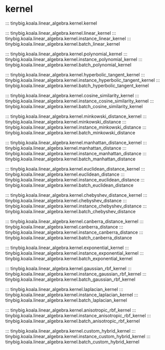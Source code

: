 # kernel

::: tinybig.koala.linear_algebra.kernel.kernel

::: tinybig.koala.linear_algebra.kernel.linear_kernel
::: tinybig.koala.linear_algebra.kernel.instance_linear_kernel
::: tinybig.koala.linear_algebra.kernel.batch_linear_kernel

::: tinybig.koala.linear_algebra.kernel.polynomial_kernel
::: tinybig.koala.linear_algebra.kernel.instance_polynomial_kernel
::: tinybig.koala.linear_algebra.kernel.batch_polynomial_kernel

::: tinybig.koala.linear_algebra.kernel.hyperbolic_tangent_kernel
::: tinybig.koala.linear_algebra.kernel.instance_hyperbolic_tangent_kernel
::: tinybig.koala.linear_algebra.kernel.batch_hyperbolic_tangent_kernel

::: tinybig.koala.linear_algebra.kernel.cosine_similarity_kernel
::: tinybig.koala.linear_algebra.kernel.instance_cosine_similarity_kernel
::: tinybig.koala.linear_algebra.kernel.batch_cosine_similarity_kernel

::: tinybig.koala.linear_algebra.kernel.minkowski_distance_kernel
::: tinybig.koala.linear_algebra.kernel.minkowski_distance
::: tinybig.koala.linear_algebra.kernel.instance_minkowski_distance
::: tinybig.koala.linear_algebra.kernel.batch_minkowski_distance

::: tinybig.koala.linear_algebra.kernel.manhattan_distance_kernel
::: tinybig.koala.linear_algebra.kernel.manhattan_distance
::: tinybig.koala.linear_algebra.kernel.instance_manhattan_distance
::: tinybig.koala.linear_algebra.kernel.batch_manhattan_distance

::: tinybig.koala.linear_algebra.kernel.euclidean_distance_kernel
::: tinybig.koala.linear_algebra.kernel.euclidean_distance
::: tinybig.koala.linear_algebra.kernel.instance_euclidean_distance
::: tinybig.koala.linear_algebra.kernel.batch_euclidean_distance

::: tinybig.koala.linear_algebra.kernel.chebyshev_distance_kernel
::: tinybig.koala.linear_algebra.kernel.chebyshev_distance
::: tinybig.koala.linear_algebra.kernel.instance_chebyshev_distance
::: tinybig.koala.linear_algebra.kernel.batch_chebyshev_distance

::: tinybig.koala.linear_algebra.kernel.canberra_distance_kernel
::: tinybig.koala.linear_algebra.kernel.canberra_distance
::: tinybig.koala.linear_algebra.kernel.instance_canberra_distance
::: tinybig.koala.linear_algebra.kernel.batch_canberra_distance

::: tinybig.koala.linear_algebra.kernel.exponential_kernel
::: tinybig.koala.linear_algebra.kernel.instance_exponential_kernel
::: tinybig.koala.linear_algebra.kernel.batch_exponential_kernel

::: tinybig.koala.linear_algebra.kernel.gaussian_rbf_kernel
::: tinybig.koala.linear_algebra.kernel.instance_gaussian_rbf_kernel
::: tinybig.koala.linear_algebra.kernel.batch_gaussian_rbf_kernel

::: tinybig.koala.linear_algebra.kernel.laplacian_kernel
::: tinybig.koala.linear_algebra.kernel.instance_laplacian_kernel
::: tinybig.koala.linear_algebra.kernel.batch_laplacian_kernel

::: tinybig.koala.linear_algebra.kernel.anisotropic_rbf_kernel
::: tinybig.koala.linear_algebra.kernel.instance_anisotropic_rbf_kernel
::: tinybig.koala.linear_algebra.kernel.batch_anisotropic_rbf_kernel

::: tinybig.koala.linear_algebra.kernel.custom_hybrid_kernel
::: tinybig.koala.linear_algebra.kernel.instance_custom_hybrid_kernel
::: tinybig.koala.linear_algebra.kernel.batch_custom_hybrid_kernel

